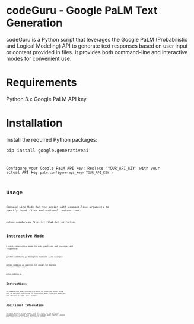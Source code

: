 # codeGuru - Google PaLM Text Generation
codeGuru is a Python script that leverages the Google PaLM (Probabilistic and Logical Modeling) API to generate text responses based on user input or content provided in files. It provides both command-line and interactive modes for convenient use.

# Requirements
Python 3.x
Google PaLM API key

# Installation
Install the required Python packages:

<code>pip install google.generativeai<code>

Configure your Google PaLM API key:
Replace 'YOUR_API_KEY' with your actual API key
<code>palm.configure(api_key='YOUR_API_KEY')<code>

# Usage
Command Line Mode
Run the script with command-line arguments to specify input files and optional instructions:

<code>python codeGuru.py file1.txt file2.txt instruction<code>

# Interactive Mode
Launch interactive mode to ask questions and receive text responses:

python codeGuru.py
Examples
Command Line Example

<code>python codeGuru.py question.txt answer.txt explain<code>
Interactive Mode Example

python codeGuru.py

# Instructions
In command-line mode, provide file paths for input and output along with an optional instruction.
In interactive mode, type your questions, code queries, or type 'exit' to quit.

# Additional Information
For more details on the Google PaLM API, refer to the official documentation.
License
This project is licensed under the MIT License. Feel free to use and modify the code as needed.
